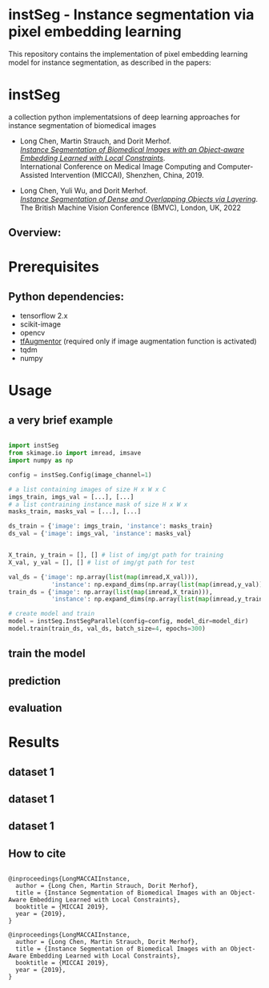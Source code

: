 # instSeg - Instance segmentation via pixel embedding learning

This repository contains the implementation of pixel embedding learning model for instance segmentation, as described in the papers:

# instSeg
a collection python implementatsions of deep learning approaches for instance segmentation of biomedical images

- Long Chen, Martin Strauch, and Dorit Merhof.  
[*Instance Segmentation of Biomedical Images with an Object-aware Embedding Learned with Local Constraints*](https://arxiv.org/abs/2004.09821).  
International Conference on Medical Image Computing and Computer-Assisted Intervention (MICCAI), Shenzhen, China, 2019.

- Long Chen, Yuli Wu, and Dorit Merhof.  
[*Instance Segmentation of Dense and Overlapping Objects via Layering*](https://arxiv.org/abs/2210.03551).  
The British Machine Vision Conference (BMVC), London, UK, 2022


## Overview:


# Prerequisites 

## Python dependencies:

- tensorflow 2.x
- scikit-image
- opencv
- [tfAugmentor](https://github.com/looooongChen/tfAugmentor) (required only if image augmentation function is activated)
- tqdm
- numpy

# Usage


## a very brief example

```python

import instSeg
from skimage.io import imread, imsave
import numpy as np

config = instSeg.Config(image_channel=1)

# a list containing images of size H x W x C
imgs_train, imgs_val = [...], [...] 
# a list contraining instance mask of size H x W x 
masks_train, masks_val = [...], [...] 

ds_train = {'image': imgs_train, 'instance': masks_train}
ds_val = {'image': imgs_val, 'instance': masks_val}


X_train, y_train = [], [] # list of img/gt path for training
X_val, y_val = [], [] # list of img/gt path for test

val_ds = {'image': np.array(list(map(imread,X_val))),
            'instance': np.expand_dims(np.array(list(map(imread,y_val))), axis=-1)}
train_ds = {'image': np.array(list(map(imread,X_train))),
            'instance': np.expand_dims(np.array(list(map(imread,y_train))), axis=-1)}

# create model and train
model = instSeg.InstSegParallel(config=config, model_dir=model_dir)
model.train(train_ds, val_ds, batch_size=4, epochs=300)
```

## train the model

## prediction


## evaluation


# Results 

## dataset 1

## dataset 1

## dataset 1




## How to cite 
```

@inproceedings{LongMACCAIInstance,  
  author = {Long Chen, Martin Strauch, Dorit Merhof},  
  title = {Instance Segmentation of Biomedical Images with an Object-Aware Embedding Learned with Local Constraints},  
  booktitle = {MICCAI 2019},  
  year = {2019},  
}

@inproceedings{LongMACCAIInstance,  
  author = {Long Chen, Martin Strauch, Dorit Merhof},  
  title = {Instance Segmentation of Biomedical Images with an Object-Aware Embedding Learned with Local Constraints},  
  booktitle = {MICCAI 2019},  
  year = {2019},  
}


```

